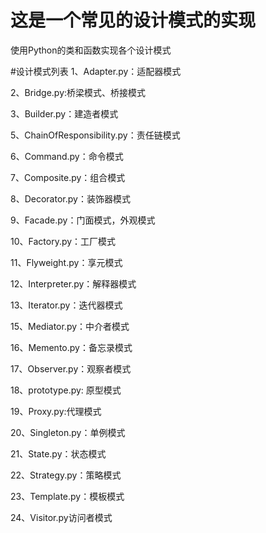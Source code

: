 # 这是一个常见的设计模式的实现
使用Python的类和函数实现各个设计模式

#设计模式列表
1、Adapter.py：适配器模式

2、Bridge.py:桥梁模式、桥接模式

3、Builder.py：建造者模式

5、ChainOfResponsibility.py：责任链模式

6、Command.py：命令模式

7、Composite.py：组合模式

8、Decorator.py：装饰器模式

9、Facade.py：门面模式，外观模式

10、Factory.py：工厂模式

11、Flyweight.py：享元模式

12、Interpreter.py：解释器模式

13、Iterator.py：迭代器模式

15、Mediator.py：中介者模式

16、Memento.py：备忘录模式

17、Observer.py：观察者模式

18、prototype.py: 原型模式

19、Proxy.py:代理模式

20、Singleton.py：单例模式

21、State.py：状态模式

22、Strategy.py：策略模式

23、Template.py：模板模式

24、Visitor.py访问者模式












